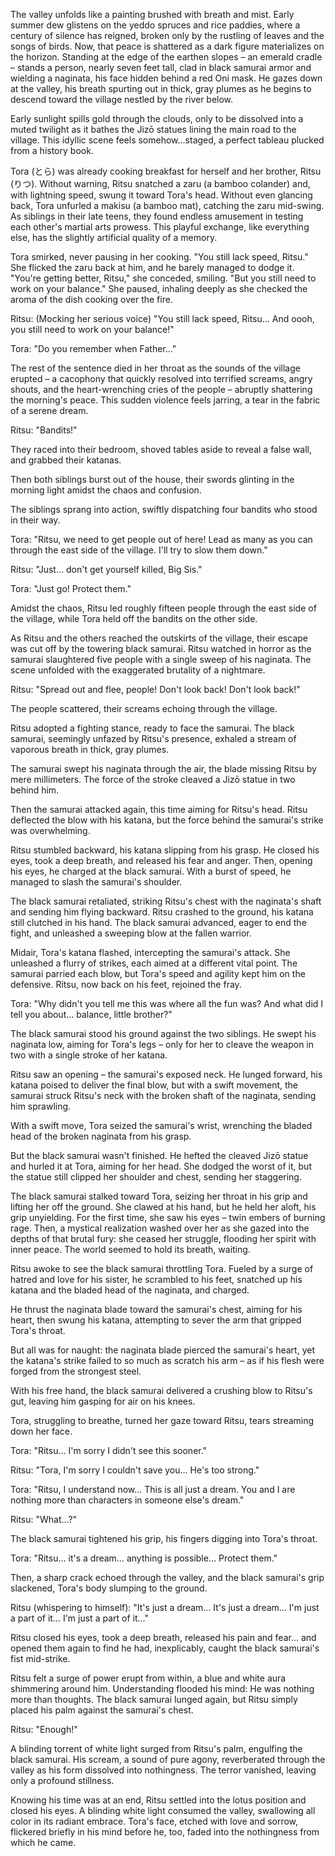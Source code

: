 The valley unfolds like a painting brushed with breath and mist. Early summer dew glistens on the yeddo spruces and rice paddies, where a century of silence has reigned, broken only by the rustling of leaves and the songs of birds. Now, that peace is shattered as a dark figure materializes on the horizon. Standing at the edge of the earthen slopes – an emerald cradle – stands a person, nearly seven feet tall, clad in black samurai armor and wielding a naginata, his face hidden behind a red Oni mask. He gazes down at the valley, his breath spurting out in thick, gray plumes as he begins to descend toward the village nestled by the river below.

Early sunlight spills gold through the clouds, only to be dissolved into a muted twilight as it bathes the Jizō statues lining the main road to the village. This idyllic scene feels somehow…staged, a perfect tableau plucked from a history book.

Tora (とら) was already cooking breakfast for herself and her brother, Ritsu (りつ). Without warning, Ritsu snatched a zaru (a bamboo colander) and, with lightning speed, swung it toward Tora's head. Without even glancing back, Tora unfurled a makisu (a bamboo mat), catching the zaru mid-swing. As siblings in their late teens, they found endless amusement in testing each other's martial arts prowess. This playful exchange, like everything else, has the slightly artificial quality of a memory.

Tora smirked, never pausing in her cooking. "You still lack speed, Ritsu." She flicked the zaru back at him, and he barely managed to dodge it. "You're getting better, Ritsu," she conceded, smiling. "But you still need to work on your balance." She paused, inhaling deeply as she checked the aroma of the dish cooking over the fire.

Ritsu: (Mocking her serious voice) "You still lack speed, Ritsu… And oooh, you still need to work on your balance!"

Tora: "Do you remember when Father…"

The rest of the sentence died in her throat as the sounds of the village erupted – a cacophony that quickly resolved into terrified screams, angry shouts, and the heart-wrenching cries of the people – abruptly shattering the morning's peace. This sudden violence feels jarring, a tear in the fabric of a serene dream.

Ritsu: "Bandits!"

They raced into their bedroom, shoved tables aside to reveal a false wall, and grabbed their katanas.

Then both siblings burst out of the house, their swords glinting in the morning light amidst the chaos and confusion.

The siblings sprang into action, swiftly dispatching four bandits who stood in their way.

Tora: "Ritsu, we need to get people out of here! Lead as many as you can through the east side of the village. I'll try to slow them down."

Ritsu: "Just… don't get yourself killed, Big Sis."

Tora: "Just go! Protect them."

Amidst the chaos, Ritsu led roughly fifteen people through the east side of the village, while Tora held off the bandits on the other side.

As Ritsu and the others reached the outskirts of the village, their escape was cut off by the towering black samurai. Ritsu watched in horror as the samurai slaughtered five people with a single sweep of his naginata. The scene unfolded with the exaggerated brutality of a nightmare.

Ritsu: "Spread out and flee, people! Don't look back! Don't look back!"

The people scattered, their screams echoing through the village.

Ritsu adopted a fighting stance, ready to face the samurai. The black samurai, seemingly unfazed by Ritsu's presence, exhaled a stream of vaporous breath in thick, gray plumes.

The samurai swept his naginata through the air, the blade missing Ritsu by mere millimeters. The force of the stroke cleaved a Jizō statue in two behind him.

Then the samurai attacked again, this time aiming for Ritsu's head. Ritsu deflected the blow with his katana, but the force behind the samurai's strike was overwhelming.

Ritsu stumbled backward, his katana slipping from his grasp. He closed his eyes, took a deep breath, and released his fear and anger. Then, opening his eyes, he charged at the black samurai. With a burst of speed, he managed to slash the samurai's shoulder.

The black samurai retaliated, striking Ritsu's chest with the naginata's shaft and sending him flying backward. Ritsu crashed to the ground, his katana still clutched in his hand. The black samurai advanced, eager to end the fight, and unleashed a sweeping blow at the fallen warrior.

Midair, Tora's katana flashed, intercepting the samurai's attack. She unleashed a flurry of strikes, each aimed at a different vital point. The samurai parried each blow, but Tora's speed and agility kept him on the defensive. Ritsu, now back on his feet, rejoined the fray.

Tora: "Why didn't you tell me this was where all the fun was? And what did I tell you about… balance, little brother?"

The black samurai stood his ground against the two siblings. He swept his naginata low, aiming for Tora's legs – only for her to cleave the weapon in two with a single stroke of her katana.

Ritsu saw an opening – the samurai's exposed neck. He lunged forward, his katana poised to deliver the final blow, but with a swift movement, the samurai struck Ritsu's neck with the broken shaft of the naginata, sending him sprawling.

With a swift move, Tora seized the samurai's wrist, wrenching the bladed head of the broken naginata from his grasp.

But the black samurai wasn't finished. He hefted the cleaved Jizō statue and hurled it at Tora, aiming for her head. She dodged the worst of it, but the statue still clipped her shoulder and chest, sending her staggering.

The black samurai stalked toward Tora, seizing her throat in his grip and lifting her off the ground. She clawed at his hand, but he held her aloft, his grip unyielding. For the first time, she saw his eyes – twin embers of burning rage. Then, a mystical realization washed over her as she gazed into the depths of that brutal fury: she ceased her struggle, flooding her spirit with inner peace. The world seemed to hold its breath, waiting.

Ritsu awoke to see the black samurai throttling Tora. Fueled by a surge of hatred and love for his sister, he scrambled to his feet, snatched up his katana and the bladed head of the naginata, and charged.

He thrust the naginata blade toward the samurai's chest, aiming for his heart, then swung his katana, attempting to sever the arm that gripped Tora's throat.

But all was for naught: the naginata blade pierced the samurai's heart, yet the katana's strike failed to so much as scratch his arm – as if his flesh were forged from the strongest steel.

With his free hand, the black samurai delivered a crushing blow to Ritsu's gut, leaving him gasping for air on his knees.

Tora, struggling to breathe, turned her gaze toward Ritsu, tears streaming down her face.

Tora: "Ritsu… I'm sorry I didn't see this sooner."

Ritsu: "Tora, I'm sorry I couldn't save you… He's too strong."

Tora: "Ritsu, I understand now… This is all just a dream. You and I are nothing more than characters in someone else's dream."

Ritsu: "What…?"

The black samurai tightened his grip, his fingers digging into Tora's throat.

Tora: "Ritsu… it's a dream… anything is possible… Protect them."

Then, a sharp crack echoed through the valley, and the black samurai's grip slackened, Tora's body slumping to the ground.

Ritsu (whispering to himself): "It's just a dream… It's just a dream… I'm just a part of it… I'm just a part of it…"

Ritsu closed his eyes, took a deep breath, released his pain and fear… and opened them again to find he had, inexplicably, caught the black samurai's fist mid-strike.

Ritsu felt a surge of power erupt from within, a blue and white aura shimmering around him. Understanding flooded his mind: He was nothing more than thoughts. The black samurai lunged again, but Ritsu simply placed his palm against the samurai's chest.

Ritsu: "Enough!"

A blinding torrent of white light surged from Ritsu's palm, engulfing the black samurai. His scream, a sound of pure agony, reverberated through the valley as his form dissolved into nothingness. The terror vanished, leaving only a profound stillness.

Knowing his time was at an end, Ritsu settled into the lotus position and closed his eyes. A blinding white light consumed the valley, swallowing all color in its radiant embrace. Tora's face, etched with love and sorrow, flickered briefly in his mind before he, too, faded into the nothingness from which he came.
